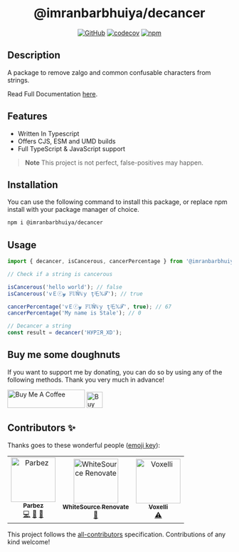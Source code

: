 <div align="center">

# @imranbarbhuiya/decancer

[![GitHub](https://img.shields.io/github/license/imranbarbhuiya/decancer)](https://github.com/imranbarbhuiya/decancer/blob/main/LICENSE)
[![codecov](https://codecov.io/gh/imranbarbhuiya/decancer/branch/main/graph/badge.svg?token=token)](https://codecov.io/gh/imranbarbhuiya/decancer)
[![npm](https://img.shields.io/npm/v/@imranbarbhuiya/decancer?color=crimson&logo=npm&style=flat-square)](https://www.npmjs.com/package/@imranbarbhuiya/decancer)

</div>

## Description

A package to remove zalgo and common confusable characters from strings.

Read Full Documentation [here](https://imranbarbhuiya.github.io/decancer).

## Features

-   Written In Typescript
-   Offers CJS, ESM and UMD builds
-   Full TypeScript & JavaScript support

> **Note**
> This project is not perfect, false-positives may happen.

## Installation

You can use the following command to install this package, or replace npm install with your package manager of choice.

```bash
npm i @imranbarbhuiya/decancer
```

## Usage

```ts
import { decancer, isCancerous, cancerPercentage } from '@imranbarbhuiya/decancer';

// Check if a string is cancerous

isCancerous('hello world'); // false
isCancerous('vＥⓡ𝔂 𝔽𝕌Ňℕｙ ţ乇𝕏𝓣'); // true

cancerPercentage('vＥⓡ𝔂 𝔽𝕌Ňℕｙ ţ乇𝕏𝓣', true); // 67
cancerPercentage('My name is Stale'); // 0

// Decancer a string
const result = decancer('HУPΞЯ_XD');
```

## Buy me some doughnuts

If you want to support me by donating, you can do so by using any of the following methods. Thank you very much in advance!

<a href="https://www.buymeacoffee.com/parbez" target="_blank"><img src="https://cdn.buymeacoffee.com/buttons/default-orange.png" alt="Buy Me A Coffee" height="41" width="174"></a>
<a href='https://ko-fi.com/Y8Y1CBIJH' target='_blank'><img height='36' style='border:0px;height:36px;' src='https://cdn.ko-fi.com/cdn/kofi4.png?v=3' border='0' alt='Buy Me a Coffee at ko-fi.com' /></a>

## Contributors ✨

Thanks goes to these wonderful people ([emoji key](https://allcontributors.org/docs/en/emoji-key)):

<!-- ALL-CONTRIBUTORS-LIST:START - Do not remove or modify this section -->
<!-- prettier-ignore-start -->
<!-- markdownlint-disable -->
<table>
  <tbody>
    <tr>
      <td align="center"><a href="https://github.com/imranbarbhuiya"><img src="https://avatars.githubusercontent.com/u/74945038?v=4?s=100" width="100px;" alt="Parbez"/><br /><sub><b>Parbez</b></sub></a><br /><a href="https://github.com/imranbarbhuiya/decancer/commits?author=imranbarbhuiya" title="Code">💻</a> <a href="#maintenance-imranbarbhuiya" title="Maintenance">🚧</a> <a href="#ideas-imranbarbhuiya" title="Ideas, Planning, & Feedback">🤔</a></td>
      <td align="center"><a href="https://renovate.whitesourcesoftware.com"><img src="https://avatars.githubusercontent.com/u/25180681?v=4?s=100" width="100px;" alt="WhiteSource Renovate"/><br /><sub><b>WhiteSource Renovate</b></sub></a><br /><a href="#maintenance-renovate-bot" title="Maintenance">🚧</a></td>
      <td align="center"><a href="http://voxelli.me"><img src="https://avatars.githubusercontent.com/u/69213593?v=4?s=100" width="100px;" alt="Voxelli"/><br /><sub><b>Voxelli</b></sub></a><br /><a href="https://github.com/imranbarbhuiya/decancer/commits?author=legendhimslef" title="Tests">⚠️</a></td>
    </tr>
  </tbody>
  <tfoot>
    
  </tfoot>
</table>

<!-- markdownlint-restore -->
<!-- prettier-ignore-end -->

<!-- ALL-CONTRIBUTORS-LIST:END -->

This project follows the [all-contributors](https://github.com/all-contributors/all-contributors) specification. Contributions of any kind welcome!
